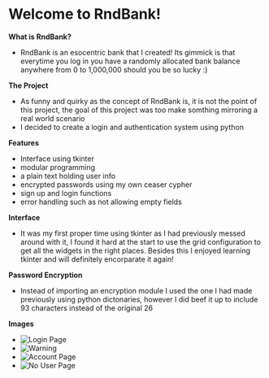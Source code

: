 # Welcome to RndBank!

**What is RndBank?**
- RndBank is an esocentric bank that I created! Its gimmick is that everytime you log in you have a randomly allocated bank balance anywhere from 0 to 1,000,000 should you be so lucky :)

**The Project**
- As funny and quirky as the concept of RndBank is, it is not the point of this project, the goal of this project was too make somthing mirroring a real world scenario
- I decided to create a login and authentication system using python

**Features**
- Interface using tkinter
- modular programming
- a plain text holding user info
- encrypted passwords using my own ceaser cypher
- sign up and login functions
- error handling such as not allowing empty fields

**Interface**
- It was my first proper time using tkinter as I had previously messed around with it, I found it hard at the start to use the grid configuration to get all the widgets in the right places. Besides this I enjoyed learning tkinter and will definitely encorparate it again!

**Password Encryption**
- Instead of importing an encryption module I used the one I had made previously using python dictonaries, however I did beef it up to include 93 characters instead of the original 26

**Images**
- ![Login Page](LoginAuthSystem/images/RndBank_Login_Page)
- ![Warning](images/warning_page)
- ![Account Page](images/Account_page)
- ![No User Page](images/No_User_Page)



